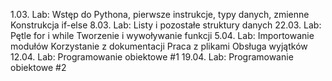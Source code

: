 1.03. Lab:
Wstęp do Pythona, pierwsze instrukcje, typy danych, zmienne
Konstrukcja if-else
8.03. Lab:
Listy i pozostałe struktury danych
22.03. Lab:
Pętle for i while
Tworzenie i wywoływanie funkcji
5.04. Lab:
Importowanie modułów
Korzystanie z dokumentacji
Praca z plikami
Obsługa wyjątków
12.04. Lab:
Programowanie obiektowe #1
19.04. Lab:
Programowanie obiektowe #2
